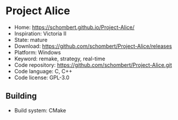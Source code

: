 # Project Alice

- Home: https://schombert.github.io/Project-Alice/
- Inspiration: Victoria II
- State: mature
- Download: https://github.com/schombert/Project-Alice/releases
- Platform: Windows
- Keyword: remake, strategy, real-time
- Code repository: https://github.com/schombert/Project-Alice.git
- Code language: C, C++
- Code license: GPL-3.0

## Building

- Build system: CMake
